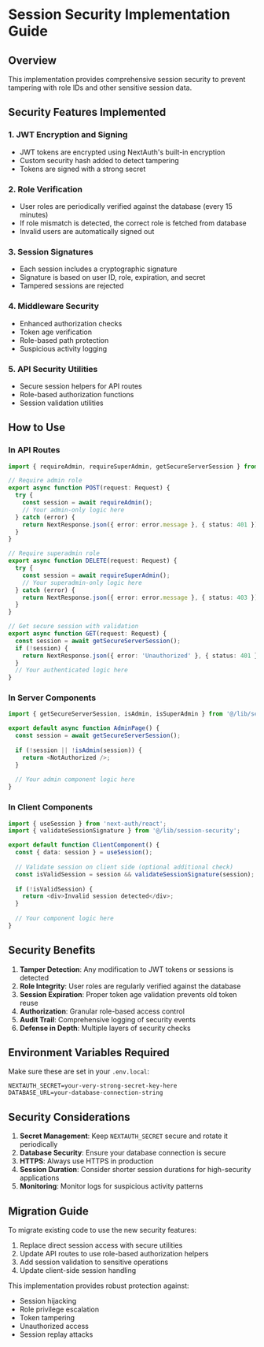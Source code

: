 # Session Security Implementation Guide

## Overview
This implementation provides comprehensive session security to prevent tampering with role IDs and other sensitive session data.

## Security Features Implemented

### 1. JWT Encryption and Signing
- JWT tokens are encrypted using NextAuth's built-in encryption
- Custom security hash added to detect tampering
- Tokens are signed with a strong secret

### 2. Role Verification
- User roles are periodically verified against the database (every 15 minutes)
- If role mismatch is detected, the correct role is fetched from database
- Invalid users are automatically signed out

### 3. Session Signatures
- Each session includes a cryptographic signature
- Signature is based on user ID, role, expiration, and secret
- Tampered sessions are rejected

### 4. Middleware Security
- Enhanced authorization checks
- Token age verification
- Role-based path protection
- Suspicious activity logging

### 5. API Security Utilities
- Secure session helpers for API routes
- Role-based authorization functions
- Session validation utilities

## How to Use

### In API Routes
```typescript
import { requireAdmin, requireSuperAdmin, getSecureServerSession } from '@/lib/session-security';

// Require admin role
export async function POST(request: Request) {
  try {
    const session = await requireAdmin();
    // Your admin-only logic here
  } catch (error) {
    return NextResponse.json({ error: error.message }, { status: 401 });
  }
}

// Require superadmin role
export async function DELETE(request: Request) {
  try {
    const session = await requireSuperAdmin();
    // Your superadmin-only logic here
  } catch (error) {
    return NextResponse.json({ error: error.message }, { status: 403 });
  }
}

// Get secure session with validation
export async function GET(request: Request) {
  const session = await getSecureServerSession();
  if (!session) {
    return NextResponse.json({ error: 'Unauthorized' }, { status: 401 });
  }
  // Your authenticated logic here
}
```

### In Server Components
```typescript
import { getSecureServerSession, isAdmin, isSuperAdmin } from '@/lib/session-security';

export default async function AdminPage() {
  const session = await getSecureServerSession();
  
  if (!session || !isAdmin(session)) {
    return <NotAuthorized />;
  }
  
  // Your admin component logic here
}
```

### In Client Components
```typescript
import { useSession } from 'next-auth/react';
import { validateSessionSignature } from '@/lib/session-security';

export default function ClientComponent() {
  const { data: session } = useSession();
  
  // Validate session on client side (optional additional check)
  const isValidSession = session && validateSessionSignature(session);
  
  if (!isValidSession) {
    return <div>Invalid session detected</div>;
  }
  
  // Your component logic here
}
```

## Security Benefits

1. **Tamper Detection**: Any modification to JWT tokens or sessions is detected
2. **Role Integrity**: User roles are regularly verified against the database
3. **Session Expiration**: Proper token age validation prevents old token reuse
4. **Authorization**: Granular role-based access control
5. **Audit Trail**: Comprehensive logging of security events
6. **Defense in Depth**: Multiple layers of security checks

## Environment Variables Required

Make sure these are set in your `.env.local`:
```
NEXTAUTH_SECRET=your-very-strong-secret-key-here
DATABASE_URL=your-database-connection-string
```

## Security Considerations

1. **Secret Management**: Keep `NEXTAUTH_SECRET` secure and rotate it periodically
2. **Database Security**: Ensure your database connection is secure
3. **HTTPS**: Always use HTTPS in production
4. **Session Duration**: Consider shorter session durations for high-security applications
5. **Monitoring**: Monitor logs for suspicious activity patterns

## Migration Guide

To migrate existing code to use the new security features:

1. Replace direct session access with secure utilities
2. Update API routes to use role-based authorization helpers
3. Add session validation to sensitive operations
4. Update client-side session handling

This implementation provides robust protection against:
- Session hijacking
- Role privilege escalation
- Token tampering
- Unauthorized access
- Session replay attacks